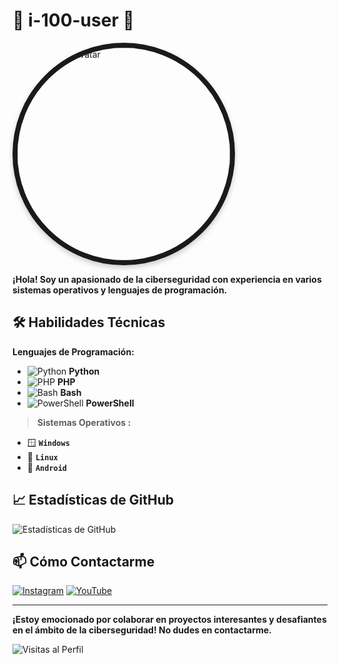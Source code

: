 # 🌟 i-100-user 🌟

<!-- Avatar con borde redondeado y sombra -->
<img src="https://avatars.githubusercontent.com/u/171415197?v=4" alt="i-100-user Avatar" width="340" style="border-radius:90%; border:8px solid; box-shadow: 0 4px 8px rgba(0,0,0,0.2);"/>
 

**¡Hola! Soy un apasionado de la **ciberseguridad** con experiencia en varios sistemas operativos y lenguajes de programación.**



## 🛠️ Habilidades Técnicas

**Lenguajes de Programación:**
- ![Python](https://img.shields.io/badge/Python-306998?style=for-the-badge&logo=python&logoColor=white) **Python**
- ![PHP](https://img.shields.io/badge/PHP-4F5D95?style=for-the-badge&logo=php&logoColor=white) **PHP**
- ![Bash](https://img.shields.io/badge/Bash-4EAA25?style=for-the-badge&logo=gnu-bash&logoColor=white) **Bash**
- ![PowerShell](https://img.shields.io/badge/PowerShell-5391FE?style=for-the-badge&logo=powershell&logoColor=white) **PowerShell**

> **Sistemas Operativos :**
 - 🪟   **`Windows`**
 - 🐧 **`Linux`**
 - 📱  **`Android`**





## 📈 Estadísticas de GitHub

![Estadísticas de GitHub](https://github-readme-stats.vercel.app/api?username=i-100-user&show_icons=true&theme=radical)



## 📫 Cómo Contactarme

[![Instagram](https://img.shields.io/badge/Instagram-E4405F?style=for-the-badge&logo=instagram&logoColor=white)](https://www.instagram.com/i_100_user/)
[![YouTube](https://img.shields.io/badge/YouTube-FF0000?style=for-the-badge&logo=youtube&logoColor=white)](https://www.youtube.com/@User_user-lv4jh)

---

**¡Estoy emocionado por colaborar en proyectos interesantes y desafiantes en el ámbito de la ciberseguridad! No dudes en contactarme.**

![Visitas al Perfil](https://komarev.com/ghpvc/?username=i-100-user&color=brightgreen)
